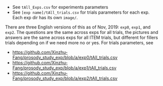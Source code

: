 + See `tAll_Exps.csv` for experiments parameters
+ See `[exp name]/tAll_trials.csv` for trials parameters for each exp. Each exp dir has its own `image/`.

There are three English versions of this as of Nov, 2019: `exp0`, `exp1`, and `exp2`. The questions are the same across exps for all trials, the pictures and answers are the same across exps for all ITEM trials, but different for fillers trials depending on if we need more no or yes. For trials parameters, see
  + https://github.com/Xinzhu-Fang/prosody_study_exp/blob/a/exp0/tAll_trials.csv
  + https://github.com/Xinzhu-Fang/prosody_study_exp/blob/a/exp1/tAll_trials.csv
  + https://github.com/Xinzhu-Fang/prosody_study_exp/blob/a/exp2/tAll_trials.csv
